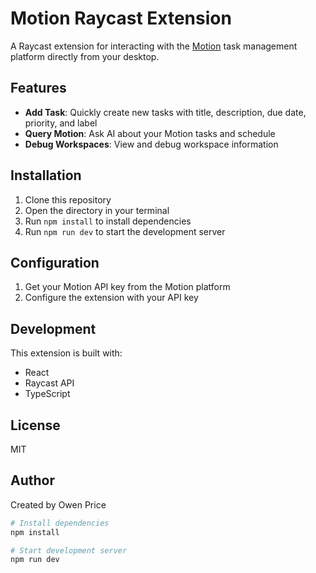 # Motion Raycast Extension

A Raycast extension for interacting with the [Motion](https://www.usemotion.com/) task management platform directly from your desktop.

## Features

- **Add Task**: Quickly create new tasks with title, description, due date, priority, and label
- **Query Motion**: Ask AI about your Motion tasks and schedule
- **Debug Workspaces**: View and debug workspace information

## Installation

1. Clone this repository
2. Open the directory in your terminal
3. Run `npm install` to install dependencies
4. Run `npm run dev` to start the development server

## Configuration

1. Get your Motion API key from the Motion platform
2. Configure the extension with your API key

## Development

This extension is built with:
- React
- Raycast API
- TypeScript

## License

MIT

## Author

Created by Owen Price

```bash
# Install dependencies
npm install

# Start development server
npm run dev
```